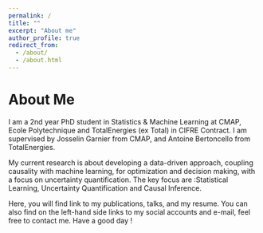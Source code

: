 ```yaml
---
permalink: /
title: ""
excerpt: "About me"
author_profile: true
redirect_from: 
  - /about/
  - /about.html
---
```


About Me
============

I am a 2nd year PhD student in Statistics & Machine Learning at CMAP, Ecole Polytechnique and TotalEnergies (ex Total) in CIFRE Contract. I am supervised by Josselin Garnier from CMAP, and Antoine Bertoncello from TotalEnergies.

My current research is about developing a data-driven approach, coupling causality with machine learning, for optimization and decision making, with a focus on uncertainty quantification. The key focus are :Statistical Learning, Uncertainty Quantification and Causal Inference.

Here, you will find link to my publications, talks, and my resume. You can also find on the left-hand side links to my social accounts and e-mail, feel free to contact me.
Have a good day !
